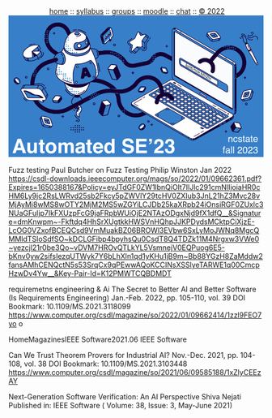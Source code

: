   <a name=top><br>
  <p align=center>&nbsp;<a href="/README.md#top">home</a> ::
  <a href="/docs/syllabus.md#top">syllabus</a> ::
  <a href="https://drive.google.com/drive/folders/1ZFn6H8-4kx5uP34bpFgIFonkz9Tw3nYM?usp=sharing">groups</a> ::
  <a href="https://moodle-courses2021.wolfware.ncsu.edu/course/view.php?id=3873">moodle</a> ::
  <a href="">chat</a>  ::
  <a href="/LICENSE.md#top">&copy;&nbsp;2022</a><br>
  <a href="/README.md#top"><img width=600  
     src="/etc/img/ase23.png"></a></p>
  






Fuzz testing
Paul Butcher on
Fuzz Testing
Philip Winston Jan 2022
https://csdl-downloads.ieeecomputer.org/mags/so/2022/01/09662361.pdf?Expires=1650388167&Policy=eyJTdGF0ZW1lbnQiOlt7IlJlc291cmNlIjoiaHR0cHM6Ly9jc2RsLWRvd25sb2Fkcy5pZWVlY29tcHV0ZXIub3JnL21hZ3Mvc28vMjAyMi8wMS8wOTY2MjM2MS5wZGYiLCJDb25kaXRpb24iOnsiRGF0ZUxlc3NUaGFuIjp7IkFXUzpFcG9jaFRpbWUiOjE2NTAzODgxNjd9fX1dfQ__&Signature=dmKnwpm~-Fkftdq4HhSrXUgtkkHWSVnHQhpJJKPDydsMCktpCiXjzE-LcOG0VZxofBCEQCsd9VmMuakBZ06BROWl3EVbw6SxLyMoJWNq8MgcQMMldTSIoSdfSO~kDCLGFibp4bpyhsQu0CsdT8Q4TDZk11M4Nrgxw3VWe0~yezcjl21r0be3Qo~vDVM7HROvQTLkYL5VsmnejV0EQPuog6E5-bKnv0yw2sifsIezqUTWyk7Y6bLhXln1qd1yKHu1jB9m~Bb88YGzH8ZaMddw2fansAMhCENQctN5s53SrqCx9qPEwwAQoKCCINsXSSlyeTARWE1q00CmcpHzwDv4Yw__&Key-Pair-Id=K12PMWTCQBDMDT


requiremetns engineering & Ai
The Secret to Better AI and Better Software (Is Requirements Engineering)
Jan.-Feb. 2022, pp. 105-110, vol. 39
DOI Bookmark: 10.1109/MS.2021.3118099
https://www.computer.org/csdl/magazine/so/2022/01/09662414/1zzl9FEO7yo
o


HomeMagazinesIEEE Software2021.06
IEEE Software


Can We Trust Theorem Provers for Industrial AI?
Nov.-Dec. 2021, pp. 104-108, vol. 38
DOI Bookmark: 10.1109/MS.2021.3103448
https://www.computer.org/csdl/magazine/so/2021/06/09585188/1xZlyCEEzAY


Next-Generation Software Verification: An AI Perspective
Shiva Nejati
Published in: IEEE Software ( Volume: 38, Issue: 3, May-June 2021)


